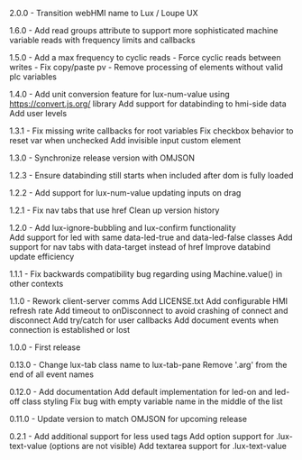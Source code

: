 2.0.0 - Transition webHMI name to Lux / Loupe UX

1.6.0 - Add read groups attribute to support more sophisticated machine variable reads with frequency limits and callbacks

1.5.0 - Add a max frequency to cyclic reads
	  - Force cyclic reads between writes
	  - Fix copy/paste pv
	  - Remove processing of elements without valid plc variables

1.4.0 - Add unit conversion feature for lux-num-value using
		https://convert.js.org/ library
		Add support for databinding to hmi-side data
	   	Add user levels

1.3.1 - Fix missing write callbacks for root variables
		Fix checkbox behavior to reset var when unchecked
		Add invisible input custom element

1.3.0 - Synchronize release version with OMJSON

1.2.3 - Ensure databinding still starts when included after dom is fully loaded

1.2.2 - Add support for lux-num-value updating inputs on drag

1.2.1 - Fix nav tabs that use href
		Clean up version history

1.2.0 - Add lux-ignore-bubbling and lux-confirm functionality  
      	Add support for led with same data-led-true and data-led-false classes 
     	Add support for nav tabs with data-target instead of href
      	Improve databind update efficiency 

1.1.1 - Fix backwards compatibility bug regarding using Machine.value() in other contexts

1.1.0 - Rework client-server comms
		Add LICENSE.txt
		Add configurable HMI refresh rate
		Add timeout to onDisconnect to avoid crashing of connect and disconnect
		Add try/catch for user callbacks
		Add document events when connection is established or lost

1.0.0 - First release

0.13.0 - Change lux-tab class name to lux-tab-pane
		Remove '.arg' from the end of all event names

0.12.0 - Add documentation
		Add default implementation for led-on and led-off class styling
		Fix bug with empty variable name in the middle of the list

0.11.0 - Update version to match OMJSON for upcoming release

0.2.1 -	Add additional support for less used tags
		Add option support for .lux-text-value (options are not visible)
		Add textarea support for .lux-text-value

